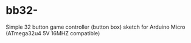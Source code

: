 # bb32-
Simple 32 button game controller (button box) sketch for Arduino Micro (ATmega32u4 5V 16MHZ compatible)
